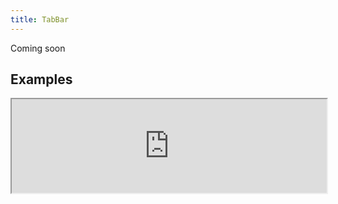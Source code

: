 ```yaml
---
title: TabBar
---
```

Coming soon

## Examples

<div><iframe style="width: 100%; margin: 0;" src="https://uiexplorer.blankapp.org/slices/tabbar-example" scrolling="no" /></div>

```jsx
<TabBar />
```
